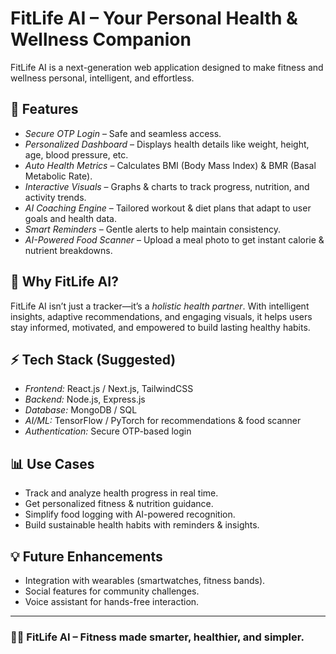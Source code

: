 # FitLife AI – Your Personal Health & Wellness Companion  

FitLife AI is a next-generation web application designed to make fitness and wellness personal, intelligent, and effortless.  

## 🚀 Features  
- *Secure OTP Login* – Safe and seamless access.  
- *Personalized Dashboard* – Displays health details like weight, height, age, blood pressure, etc.  
- *Auto Health Metrics* – Calculates BMI (Body Mass Index) & BMR (Basal Metabolic Rate).  
- *Interactive Visuals* – Graphs & charts to track progress, nutrition, and activity trends.  
- *AI Coaching Engine* – Tailored workout & diet plans that adapt to user goals and health data.  
- *Smart Reminders* – Gentle alerts to help maintain consistency.  
- *AI-Powered Food Scanner* – Upload a meal photo to get instant calorie & nutrient breakdowns.  

## 🧠 Why FitLife AI?  
FitLife AI isn’t just a tracker—it’s a *holistic health partner*. With intelligent insights, adaptive recommendations, and engaging visuals, it helps users stay informed, motivated, and empowered to build lasting healthy habits.  

## ⚡ Tech Stack (Suggested)  
- *Frontend:* React.js / Next.js, TailwindCSS  
- *Backend:* Node.js, Express.js  
- *Database:* MongoDB / SQL  
- *AI/ML:* TensorFlow / PyTorch for recommendations & food scanner  
- *Authentication:* Secure OTP-based login  

## 📊 Use Cases  
- Track and analyze health progress in real time.  
- Get personalized fitness & nutrition guidance.  
- Simplify food logging with AI-powered recognition.  
- Build sustainable health habits with reminders & insights.  

## 💡 Future Enhancements  
- Integration with wearables (smartwatches, fitness bands).  
- Social features for community challenges.  
- Voice assistant for hands-free interaction.  

---

### 🏋‍♂ FitLife AI – Fitness made smarter, healthier, and simpler.
